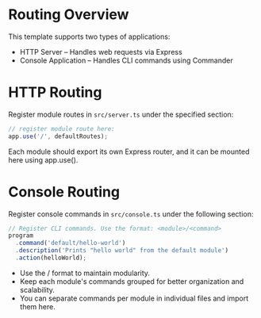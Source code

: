 # Routing Overview

This template supports two types of applications:

- HTTP Server – Handles web requests via Express
- Console Application – Handles CLI commands using Commander

# HTTP Routing

Register module routes in `src/server.ts` under the specified section:

```ts
// register module route here:
app.use('/', defaultRoutes);
```

Each module should export its own Express router, and it can be mounted here using app.use().


# Console Routing

Register console commands in `src/console.ts` under the following section:

```ts
// Register CLI commands. Use the format: <module>/<command>
program
  .command('default/hello-world')
  .description('Prints "hello world" from the default module')
  .action(helloWorld);
```

- Use the <module>/<command> format to maintain modularity.
- Keep each module's commands grouped for better organization and scalability.
- You can separate commands per module in individual files and import them here.
